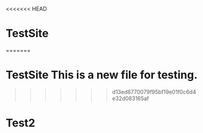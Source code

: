 <<<<<<< HEAD
# TestSite
=======
# TestSite This is a new file for testing.
>>>>>>> d13ed8770079f95bf19e01f0c6d4e32d083165af
# Test2
